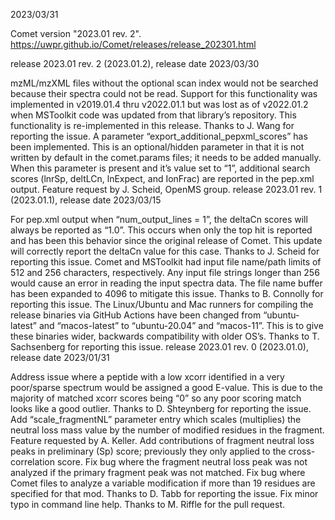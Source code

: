 2023/03/31

Comet version "2023.01 rev. 2".
https://uwpr.github.io/Comet/releases/release_202301.html

release 2023.01 rev. 2 (2023.01.2), release date 2023/03/30

mzML/mzXML files without the optional scan index would not be searched because their spectra could not be read. Support for this functionality was implemented in v2019.01.4 thru v2022.01.1 but was lost as of v2022.01.2 when MSToolkit code was updated from that library’s repository. This functionality is re-implemented in this release. Thanks to J. Wang for reporting the issue.
A parameter “export_additional_pepxml_scores” has been implemented. This is an optional/hidden parameter in that it is not written by default in the comet.params files; it needs to be added manually. When this parameter is present and it’s value set to “1”, additional search scores (lnrSp, deltLCn, lnExpect, and IonFrac) are reported in the pep.xml output. Feature request by J. Scheid, OpenMS group.
release 2023.01 rev. 1 (2023.01.1), release date 2023/03/15

For pep.xml output when “num_output_lines = 1”, the deltaCn scores will always be reported as “1.0”. This occurs when only the top hit is reported and has been this behavior since the original release of Comet. This update will correctly report the deltaCn value for this case. Thanks to J. Scheid for reporting this issue.
Comet and MSToolkit had input file name/path limits of 512 and 256 characters, respectively. Any input file strings longer than 256 would cause an error in reading the input spectra data. The file name buffer has been expanded to 4096 to mitigate this issue. Thanks to B. Connolly for reporting this issue.
The Linux/Ubuntu and Mac runners for compiling the release binaries via GitHub Actions have been changed from “ubuntu-latest” and “macos-latest” to “ubuntu-20.04” and “macos-11”. This is to give these binaries wider, backwards compatibility with older OS’s. Thanks to T. Sachsenberg for reporting this issue.
release 2023.01 rev. 0 (2023.01.0), release date 2023/01/31

Address issue where a peptide with a low xcorr identified in a very poor/sparse spectrum would be assigned a good E-value. This is due to the majority of matched xcorr scores being “0” so any poor scoring match looks like a good outlier. Thanks to D. Shteynberg for reporting the issue.
Add “scale_fragmentNL” parameter entry which scales (multiplies) the neutral loss mass value by the number of modified residues in the fragment. Feature requested by A. Keller.
Add contributions of fragment neutral loss peaks in preliminary (Sp) score; previously they only applied to the cross-correlation score.
Fix bug where the fragment neutral loss peak was not analyzed if the primary fragment peak was not matched.
Fix bug where Comet files to analyze a variable modification if more than 19 residues are specified for that mod. Thanks to D. Tabb for reporting the issue.
Fix minor typo in command line help. Thanks to M. Riffle for the pull request.
